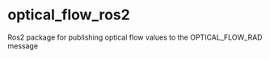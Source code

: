 # optical_flow_ros2
Ros2 package for publishing optical flow values to the OPTICAL_FLOW_RAD message 
